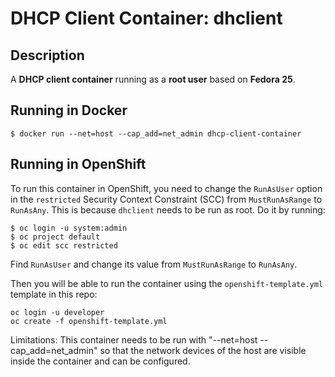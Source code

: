 # DHCP Client Container: dhclient


## Description

A **DHCP client container** running as a **root user** based on **Fedora 25**. 


## Running in Docker

```
$ docker run --net=host --cap_add=net_admin dhcp-client-container
```

## Running in OpenShift

To run this container in OpenShift, you need to change the `RunAsUser` option in the `restricted` Security Context Constraint (SCC) from `MustRunAsRange` to `RunAsAny`. This is because `dhclient` needs to be run as root. Do it by running:

```
$ oc login -u system:admin
$ oc project default
$ oc edit scc restricted
```

Find `RunAsUser` and change its value from `MustRunAsRange` to `RunAsAny`.

Then you will be able to run the container using the `openshift-template.yml` template in this repo:

```
oc login -u developer
oc create -f openshift-template.yml
```

Limitations:
This container needs to be run with "--net=host --cap_add=net_admin" so that the network devices of the host are visible inside the container and can be configured.
